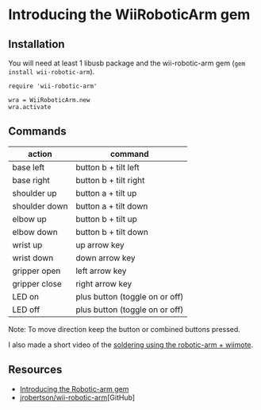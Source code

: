# Introducing the WiiRoboticArm gem

## Installation

You will need at least 1 libusb package and the wii-robotic-arm gem (`gem install wii-robotic-arm`).

    require 'wii-robotic-arm'

    wra = WiiRoboticArm.new
    wra.activate

## Commands

action | command
------------- | --------------------
base left     | button b + tilt left
base right    | button b + tilt right
shoulder up   | button a + tilt up
shoulder down | button a + tilt down
elbow up      | button b + tilt up
elbow down    | button b + tilt down
wrist up      | up arrow key
wrist down    | down arrow key
gripper open  | left arrow key
gripper close | right arrow key
LED on        | plus button (toggle on or off)
LED off       | plus button (toggle on or off)


Note: To move direction keep the button or combined buttons pressed.

I also made a short video of the [soldering using the robotic-arm + wiimote](http://www.jamesrobertson.eu/videos/2013/feb/02/video.ogv).

## Resources

* [Introducing the Robotic-arm gem](http://www.jamesrobertson.eu/snippets/2013/jan/29/introducing-the-robotic-arm-gem.html)
* [jrobertson/wii-robotic-arm](https://github.com/jrobertson/wii-robotic-arm)[GitHub]

